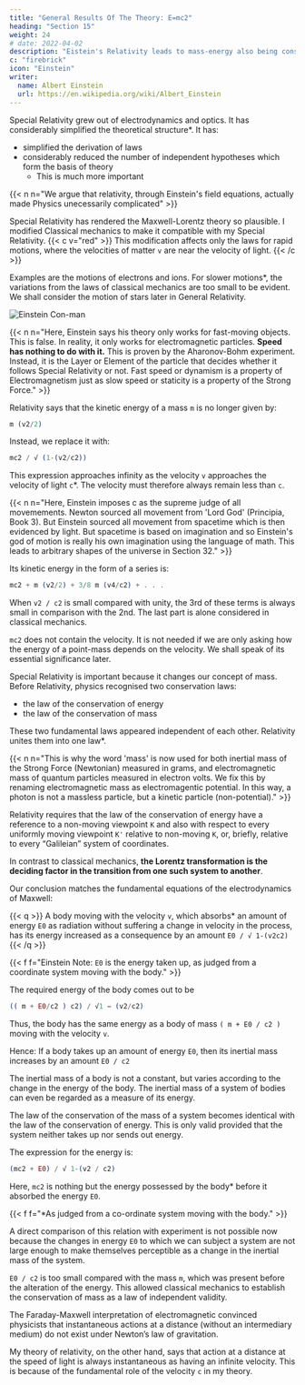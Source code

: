 ```yaml
---
title: "General Results Of The Theory: E=mc2"
heading: "Section 15"
weight: 24
# date: 2022-04-02
description: "Eistein's Relativity leads to mass-energy also being constrained by c, leading to E = mc2"
c: "firebrick"
icon: "Einstein"
writer:
  name: Albert Einstein
  url: https://en.wikipedia.org/wiki/Albert_Einstein
---
```




Special Relativity grew out of electrodynamics and optics. It has considerably simplified the theoretical structure*. It has: 
- simplified the derivation of laws
- considerably reduced the number of independent hypotheses which form the basis of theory
  - This is much more important


{{< n n="We argue that relativity, through Einstein's field equations, actually made Physics unecessarily complicated" >}}



Special Relativity has rendered the Maxwell-Lorentz theory so plausible.<!-- , that the latter would have been generally accepted by physicists even if experiment had decided less unequivocally in its favour. --> I modified Classical mechanics to make it compatible with my <!--  needed to be modified before it could come into line with the demands of the --> Special Relativity. {{< c v="red" >}} This modification affects only the laws for rapid motions, where the velocities of matter `v` are near the velocity of light. {{< /c >}}

Examples are the motions of electrons and ions. For slower motions*, the variations from the laws of classical mechanics are too small to be evident. We shall consider the motion of stars later in General Relativity.


![Einstein Con-man](/icons/einbla.png)

{{< n n="Here, Einstein says his theory only works for fast-moving objects. This is false. In reality, it only works for electromagnetic particles. **Speed has nothing to do with it.** This is proven by the Aharonov-Bohm experiment. Instead, it is the Layer or Element of the particle that decides whether it follows Special Relativity or not. Fast speed or dynamism is a property of Electromagnetism just as slow speed or staticity is a property of the Strong Force." >}}



Relativity says that the kinetic energy of a mass `m` is no longer given by:

``` elixir
m (v2/2) 
```

Instead, we replace it with:

``` elixir
mc2 / √ (1-(v2/c2))
```

This expression approaches infinity as the velocity `v` approaches the velocity of light `c`*.  The velocity must therefore always remain less than `c`. <!-- , however great may be the energies used to produce the acceleration.  -->



{{< n n="Here, Einstein imposes c as the supreme judge of all movemements. Newton sourced all movement from 'Lord God' (Principia, Book 3). But Einstein sourced all movement from spacetime which is then evidenced by light. But spacetime is based on imagination and so Einstein's god of motion is really his own imagination using the language of math. This leads to arbitrary shapes of the universe in Section 32." >}}



Its kinetic energy in the form of a series is:

``` elixir
mc2 + m (v2/2) + 3/8 m (v4/c2) + . . .
```


When `v2 / c2` is small compared with unity, the 3rd of these terms is always small in comparison with the 2nd. The last part is alone considered in classical mechanics. 

`mc2` does not contain the velocity. It is not needed if we are only asking how the energy of a point-mass depends on the velocity. We shall speak of its essential significance later.

Special Relativity is important because it changes our concept of mass. Before Relativity, physics recognised two conservation laws:
- the law of the conservation of energy
- the law of the conservation of mass

These two fundamental laws appeared independent of each other. Relativity unites them into one law*. 


{{< n n="This is why the word 'mass' is now used for both inertial mass of the Strong Force (Newtonian) measured in grams, and electromagnetic mass of quantum particles measured in electron volts. We fix this by renaming electromagnetic mass as electromagentic potential. In this way, a photon is not a massless particle, but a kinetic particle (non-potential)." >}}



<!-- We shall now briefly consider how this unification came about, and what meaning is to
be attached to it. -->

Relativity requires that the law of the conservation of energy have a reference to a non-moving viewpoint `K` and also with respect to every uniformly moving viewpoint `K'` relative to non-moving `K`, or, briefly, relative to every “Galileian” system of coordinates.

In contrast to classical mechanics, **the Lorentz transformation is the deciding factor in the transition from one such system to another**.

<!-- By means of comparatively simple considerations we are led to draw the following conclusion from these premises, in conjunction with -->

Our conclusion matches the fundamental equations of the electrodynamics of Maxwell:

{{< q >}}
A body moving with the velocity <code>v</code>, which absorbs* an amount of energy <code>E0</code> as radiation without suffering a change in velocity in the process, has its energy increased as a consequence by an amount <code>E0 / √ 1-(v2c2)</code>
{{< /q >}}


{{< f f="Einstein Note: `E0` is the energy taken up, as judged from a coordinate system moving with the body." >}}

<!-- [ *
E 0
v 2
1 − 2
c -->

<!-- In consideration of the expression given above for the kinetic energy of the body, --> The required energy of the body comes out to be

``` elixir
(( m + E0/c2 ) c2) / √1 − (v2/c2)
```


Thus, the body has the same energy as a body of mass `( m + E0 / c2 )` moving with the velocity `v`.

Hence: If a body takes up an amount of energy `E0`, then its inertial mass increases by an amount `E0 / c2`

The inertial mass of a body is not a constant, but varies according to the change in the energy of the body. The inertial mass of a system of bodies can even be regarded as a measure of its energy. 

The law of the conservation of the mass of a system becomes identical with the law of the conservation of energy. This is only valid provided that the system neither takes up nor sends out energy. 

The expression for the energy is:

``` elixir
(mc2 + E0) / √ 1-(v2 / c2)
```



Here, `mc2` is nothing but the energy possessed by the body* before it absorbed the energy `E0`.

{{< f f="*As judged from a co-ordinate system moving with the body." >}}


A direct comparison of this relation with experiment is not possible now because the changes in energy `E0` to which we can subject a system are not large enough to make themselves perceptible as a change in the inertial mass of the system.

`E0 / c2` is too small compared with the mass `m`, which was present before the alteration of the energy. This allowed classical mechanics to establish the conservation of mass as a law of independent validity. 


The Faraday-Maxwell interpretation of electromagnetic convinced physicists that instantaneous actions at a distance (without an intermediary medium) do not exist under Newton’s law of gravitation. 

My theory of relativity, on the other hand, says that action at a distance at the speed of light is always instantaneous as having <!-- action at a distance or of action at a distance with --> an infinite velocity. This is because of the fundamental role of the velocity `c` in my theory. 

